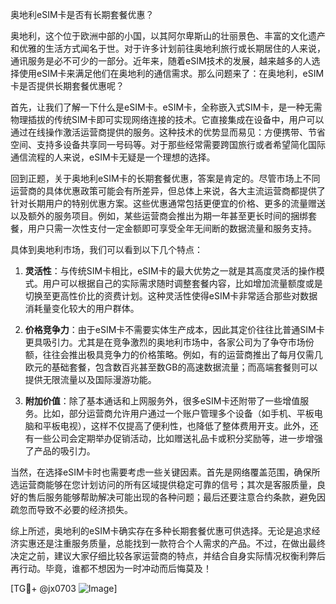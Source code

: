 奥地利eSIM卡是否有长期套餐优惠？

奥地利，这个位于欧洲中部的小国，以其阿尔卑斯山的壮丽景色、丰富的文化遗产和优雅的生活方式闻名于世。对于许多计划前往奥地利旅行或长期居住的人来说，通讯服务是必不可少的一部分。近年来，随着eSIM技术的发展，越来越多的人选择使用eSIM卡来满足他们在奥地利的通信需求。那么问题来了：在奥地利，eSIM卡是否提供长期套餐优惠呢？

首先，让我们了解一下什么是eSIM卡。eSIM卡，全称嵌入式SIM卡，是一种无需物理插拔的传统SIM卡即可实现网络连接的技术。它直接集成在设备中，用户可以通过在线操作激活运营商提供的服务。这种技术的优势显而易见：方便携带、节省空间、支持多设备共享同一号码等。对于那些经常需要跨国旅行或者希望简化国际通信流程的人来说，eSIM卡无疑是一个理想的选择。

回到正题，关于奥地利eSIM卡的长期套餐优惠，答案是肯定的。尽管市场上不同运营商的具体优惠政策可能会有所差异，但总体上来说，各大主流运营商都提供了针对长期用户的特别优惠方案。这些优惠通常包括更便宜的价格、更多的流量赠送以及额外的服务项目。例如，某些运营商会推出为期一年甚至更长时间的捆绑套餐，用户只需一次性支付一定金额即可享受全年无间断的数据流量和服务支持。

具体到奥地利市场，我们可以看到以下几个特点：

1. **灵活性**：与传统SIM卡相比，eSIM卡的最大优势之一就是其高度灵活的操作模式。用户可以根据自己的实际需求随时调整套餐内容，比如增加流量额度或是切换至更高性价比的资费计划。这种灵活性使得eSIM卡非常适合那些对数据消耗量变化较大的用户群体。

2. **价格竞争力**：由于eSIM卡不需要实体生产成本，因此其定价往往比普通SIM卡更具吸引力。尤其是在竞争激烈的奥地利市场中，各家公司为了争夺市场份额，往往会推出极具竞争力的价格策略。例如，有的运营商推出了每月仅需几欧元的基础套餐，包含数百兆甚至数GB的高速数据流量；而高端套餐则可以提供无限流量以及国际漫游功能。

3. **附加价值**：除了基本通话和上网服务外，很多eSIM卡还附带了一些增值服务。比如，部分运营商允许用户通过一个账户管理多个设备（如手机、平板电脑和平板电视），这样不仅提高了便利性，也降低了整体费用开支。此外，还有一些公司会定期举办促销活动，比如赠送礼品卡或积分奖励等，进一步增强了产品的吸引力。

当然，在选择eSIM卡时也需要考虑一些关键因素。首先是网络覆盖范围，确保所选运营商能够在您计划访问的所有区域提供稳定可靠的信号；其次是客服质量，良好的售后服务能够帮助解决可能出现的各种问题；最后还要注意合约条款，避免因疏忽而导致不必要的经济损失。

综上所述，奥地利的eSIM卡确实存在多种长期套餐优惠可供选择。无论是追求经济实惠还是注重服务质量，总能找到一款符合个人需求的产品。不过，在做出最终决定之前，建议大家仔细比较各家运营商的特点，并结合自身实际情况权衡利弊后再行动。毕竟，谁都不想因为一时冲动而后悔莫及！

[TG💪+ @jx0703 ![Image](https://github.com/user-attachments/assets/dbca1d08-cadb-493c-b0ec-ad6f7a83f270)]